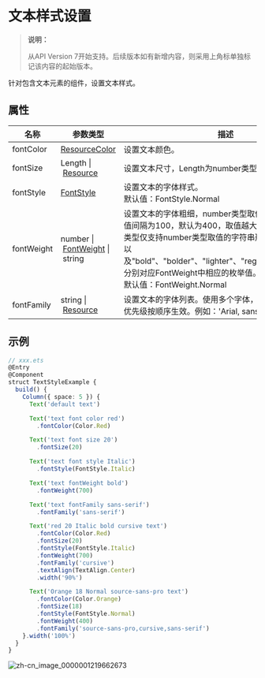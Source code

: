 # 文本样式设置

>  **说明：**
>
> 从API Version 7开始支持。后续版本如有新增内容，则采用上角标单独标记该内容的起始版本。


针对包含文本元素的组件，设置文本样式。

## 属性


| 名称         | 参数类型                                      | 描述                                    |
| -----------| ---------------------------------------- | ------------------------------------ |
| fontColor  | [ResourceColor](ts-types.md#resourcecolor)  | 设置文本颜色。                                 |
| fontSize   | Length&nbsp;\|&nbsp;[Resource](ts-types.md#resource)  | 设置文本尺寸，Length为number类型时，使用fp单位。     |
| fontStyle  | [FontStyle](ts-appendix-enums.md#fontstyle)  | 设置文本的字体样式。<br>默认值：FontStyle.Normal         |
| fontWeight | number&nbsp;\|&nbsp;[FontWeight](ts-appendix-enums.md#fontweight)&nbsp;\|&nbsp;string  | 设置文本的字体粗细，number类型取值[100,&nbsp;900]，取值间隔为100，默认为400，取值越大，字体越粗。string类型仅支持number类型取值的字符串形式，例如"400"，以及"bold"、"bolder"、"lighter"、"regular"、"medium"，分别对应FontWeight中相应的枚举值。<br/>默认值：FontWeight.Normal  |
| fontFamily | string&nbsp;\|&nbsp;[Resource](ts-types.md#resource)  | 设置文本的字体列表。使用多个字体，使用','进行分割，优先级按顺序生效。例如：'Arial,&nbsp;sans-serif'。 |


## 示例

```ts
// xxx.ets
@Entry
@Component
struct TextStyleExample {
  build() {
    Column({ space: 5 }) {
      Text('default text')

      Text('text font color red')
        .fontColor(Color.Red)

      Text('text font size 20')
        .fontSize(20)

      Text('text font style Italic')
        .fontStyle(FontStyle.Italic)

      Text('text fontWeight bold')
        .fontWeight(700)

      Text('text fontFamily sans-serif')
        .fontFamily('sans-serif')

      Text('red 20 Italic bold cursive text')
        .fontColor(Color.Red)
        .fontSize(20)
        .fontStyle(FontStyle.Italic)
        .fontWeight(700)
        .fontFamily('cursive')
        .textAlign(TextAlign.Center)
        .width('90%')

      Text('Orange 18 Normal source-sans-pro text')
        .fontColor(Color.Orange)
        .fontSize(18)
        .fontStyle(FontStyle.Normal)
        .fontWeight(400)
        .fontFamily('source-sans-pro,cursive,sans-serif')
    }.width('100%')
  }
}
```

![zh-cn_image_0000001219662673](figures/zh-cn_image_0000001219662673.png)
